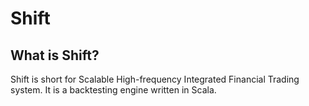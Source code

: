 # Shift

## What is Shift?

Shift is short for Scalable High-frequency Integrated Financial Trading system. It is a backtesting engine written in
Scala.